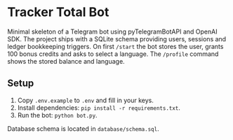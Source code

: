 # Tracker Total Bot

Minimal skeleton of a Telegram bot using pyTelegramBotAPI and OpenAI SDK.
The project ships with a SQLite schema providing users, sessions and
ledger bookkeeping triggers. On first `/start` the bot stores the user,
grants 100 bonus credits and asks to select a language. The `/profile`
command shows the stored balance and language.

## Setup
1. Copy `.env.example` to `.env` and fill in your keys.
2. Install dependencies: `pip install -r requirements.txt`.
3. Run the bot: `python bot.py`.

Database schema is located in `database/schema.sql`.
